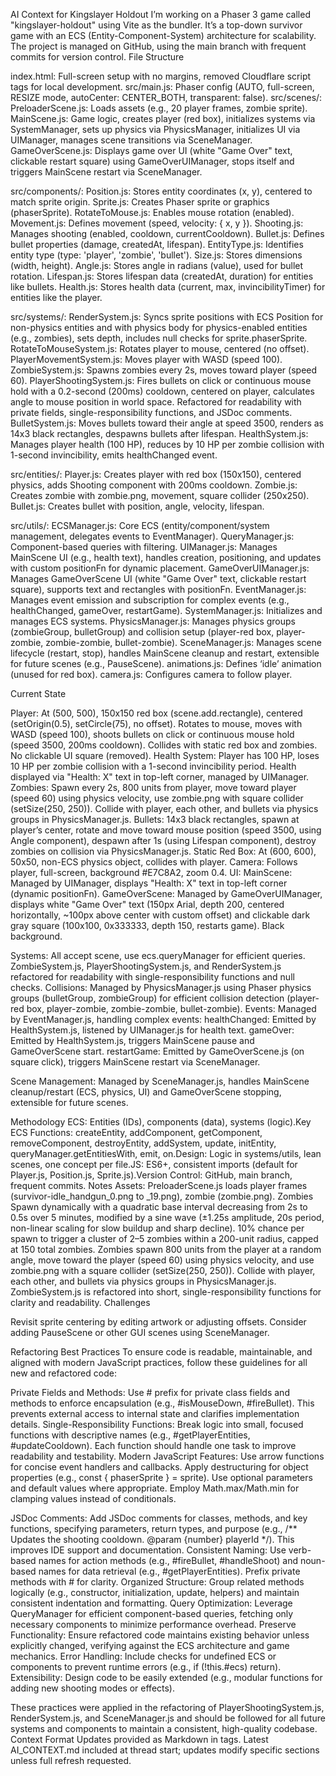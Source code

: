 AI Context for Kingslayer Holdout
I’m working on a Phaser 3 game called "kingslayer-holdout" using Vite as the bundler. It’s a top-down survivor game with an ECS (Entity-Component-System) architecture for scalability. The project is managed on GitHub, using the main branch with frequent commits for version control.
File Structure

index.html: Full-screen setup with no margins, removed Cloudflare script tags for local development.
src/main.js: Phaser config (AUTO, full-screen, RESIZE mode, autoCenter: CENTER_BOTH, transparent: false).
src/scenes/:
PreloaderScene.js: Loads assets (e.g., 20 player frames, zombie sprite).
MainScene.js: Game logic, creates player (red box), initializes systems via SystemManager, sets up physics via PhysicsManager, initializes UI via UIManager, manages scene transitions via SceneManager.
GameOverScene.js: Displays game over UI (white "Game Over" text, clickable restart square) using GameOverUIManager, stops itself and triggers MainScene restart via SceneManager.


src/components/:
Position.js: Stores entity coordinates (x, y), centered to match sprite origin.
Sprite.js: Creates Phaser sprite or graphics (phaserSprite).
RotateToMouse.js: Enables mouse rotation (enabled).
Movement.js: Defines movement (speed, velocity: { x, y }).
Shooting.js: Manages shooting (enabled, cooldown, currentCooldown).
Bullet.js: Defines bullet properties (damage, createdAt, lifespan).
EntityType.js: Identifies entity type (type: 'player', 'zombie', 'bullet').
Size.js: Stores dimensions (width, height).
Angle.js: Stores angle in radians (value), used for bullet rotation.
Lifespan.js: Stores lifespan data (createdAt, duration) for entities like bullets.
Health.js: Stores health data (current, max, invincibilityTimer) for entities like the player.


src/systems/:
RenderSystem.js: Syncs sprite positions with ECS Position for non-physics entities and with physics body for physics-enabled entities (e.g., zombies), sets depth, includes null checks for sprite.phaserSprite.
RotateToMouseSystem.js: Rotates player to mouse, centered (no offset).
PlayerMovementSystem.js: Moves player with WASD (speed 100).
ZombieSystem.js: Spawns zombies every 2s, moves toward player (speed 60).
PlayerShootingSystem.js: Fires bullets on click or continuous mouse hold with a 0.2-second (200ms) cooldown, centered on player, calculates angle to mouse position in world space. Refactored for readability with private fields, single-responsibility functions, and JSDoc comments.
BulletSystem.js: Moves bullets toward their angle at speed 3500, renders as 14x3 black rectangles, despawns bullets after lifespan.
HealthSystem.js: Manages player health (100 HP), reduces by 10 HP per zombie collision with 1-second invincibility, emits healthChanged event.


src/entities/:
Player.js: Creates player with red box (150x150), centered physics, adds Shooting component with 200ms cooldown.
Zombie.js: Creates zombie with zombie.png, movement, square collider (250x250).
Bullet.js: Creates bullet with position, angle, velocity, lifespan.


src/utils/:
ECSManager.js: Core ECS (entity/component/system management, delegates events to EventManager).
QueryManager.js: Component-based queries with filtering.
UIManager.js: Manages MainScene UI (e.g., health text), handles creation, positioning, and updates with custom positionFn for dynamic placement.
GameOverUIManager.js: Manages GameOverScene UI (white "Game Over" text, clickable restart square), supports text and rectangles with positionFn.
EventManager.js: Manages event emission and subscription for complex events (e.g., healthChanged, gameOver, restartGame).
SystemManager.js: Initializes and manages ECS systems.
PhysicsManager.js: Manages physics groups (zombieGroup, bulletGroup) and collision setup (player-red box, player-zombie, zombie-zombie, bullet-zombie).
SceneManager.js: Manages scene lifecycle (restart, stop), handles MainScene cleanup and restart, extensible for future scenes (e.g., PauseScene).
animations.js: Defines ‘idle’ animation (unused for red box).
camera.js: Configures camera to follow player.



Current State

Player: At (500, 500), 150x150 red box (scene.add.rectangle), centered (setOrigin(0.5), setCircle(75), no offset). Rotates to mouse, moves with WASD (speed 100), shoots bullets on click or continuous mouse hold (speed 3500, 200ms cooldown). Collides with static red box and zombies. No clickable UI square (removed).
Health System: Player has 100 HP, loses 10 HP per zombie collision with a 1-second invincibility period. Health displayed via "Health: X" text in top-left corner, managed by UIManager.
Zombies: Spawn every 2s, 800 units from player, move toward player (speed 60) using physics velocity, use zombie.png with square collider (setSize(250, 250)). Collide with player, each other, and bullets via physics groups in PhysicsManager.js.
Bullets: 14x3 black rectangles, spawn at player’s center, rotate and move toward mouse position (speed 3500, using Angle component), despawn after 1s (using Lifespan component), destroy zombies on collision via PhysicsManager.js.
Static Red Box: At (600, 600), 50x50, non-ECS physics object, collides with player.
Camera: Follows player, full-screen, background #E7C8A2, zoom 0.4.
UI:
MainScene: Managed by UIManager, displays "Health: X" text in top-left corner (dynamic positionFn).
GameOverScene: Managed by GameOverUIManager, displays white "Game Over" text (150px Arial, depth 200, centered horizontally, ~100px above center with custom offset) and clickable dark gray square (100x100, 0x333333, depth 150, restarts game). Black background.


Systems: All accept scene, use ecs.queryManager for efficient queries. ZombieSystem.js, PlayerShootingSystem.js, and RenderSystem.js refactored for readability with single-responsibility functions and null checks.
Collisions: Managed by PhysicsManager.js using Phaser physics groups (bulletGroup, zombieGroup) for efficient collision detection (player-red box, player-zombie, zombie-zombie, bullet-zombie).
Events: Managed by EventManager.js, handling complex events:
healthChanged: Emitted by HealthSystem.js, listened by UIManager.js for health text.
gameOver: Emitted by HealthSystem.js, triggers MainScene pause and GameOverScene start.
restartGame: Emitted by GameOverScene.js (on square click), triggers MainScene restart via SceneManager.


Scene Management: Managed by SceneManager.js, handles MainScene cleanup/restart (ECS, physics, UI) and GameOverScene stopping, extensible for future scenes.

Methodology
ECS: Entities (IDs), components (data), systems (logic).Key ECS Functions: createEntity, addComponent, getComponent, removeComponent, destroyEntity, addSystem, update, initEntity, queryManager.getEntitiesWith, emit, on.Design: Logic in systems/utils, lean scenes, one concept per file.JS: ES6+, consistent imports (default for Player.js, Position.js, Sprite.js).Version Control: GitHub, main branch, frequent commits.
Notes
Assets: PreloaderScene.js loads player frames (survivor-idle_handgun_0.png to _19.png), zombie (zombie.png).
Zombies
Spawn dynamically with a quadratic base interval decreasing from 2s to 0.5s over 5 minutes, modified by a sine wave (±1.25s amplitude, 20s period, non-linear scaling for slow buildup and sharp decline). 10% chance per spawn to trigger a cluster of 2–5 zombies within a 200-unit radius, capped at 150 total zombies. Zombies spawn 800 units from the player at a random angle, move toward the player (speed 60) using physics velocity, and use zombie.png with a square collider (setSize(250, 250)). Collide with player, each other, and bullets via physics groups in PhysicsManager.js. ZombieSystem.js is refactored into short, single-responsibility functions for clarity and readability.
Challenges

Revisit sprite centering by editing artwork or adjusting offsets.
Consider adding PauseScene or other GUI scenes using SceneManager.

Refactoring Best Practices
To ensure code is readable, maintainable, and aligned with modern JavaScript practices, follow these guidelines for all new and refactored code:

Private Fields and Methods: Use # prefix for private class fields and methods to enforce encapsulation (e.g., #isMouseDown, #fireBullet). This prevents external access to internal state and clarifies implementation details.
Single-Responsibility Functions: Break logic into small, focused functions with descriptive names (e.g., #getPlayerEntities, #updateCooldown). Each function should handle one task to improve readability and testability.
Modern JavaScript Features:
Use arrow functions for concise event handlers and callbacks.
Apply destructuring for object properties (e.g., const { phaserSprite } = sprite).
Use optional parameters and default values where appropriate.
Employ Math.max/Math.min for clamping values instead of conditionals.


JSDoc Comments: Add JSDoc comments for classes, methods, and key functions, specifying parameters, return types, and purpose (e.g., /** Updates the shooting cooldown. @param {number} playerId */). This improves IDE support and documentation.
Consistent Naming: Use verb-based names for action methods (e.g., #fireBullet, #handleShoot) and noun-based names for data retrieval (e.g., #getPlayerEntities). Prefix private methods with # for clarity.
Organized Structure: Group related methods logically (e.g., constructor, initialization, update, helpers) and maintain consistent indentation and formatting.
Query Optimization: Leverage QueryManager for efficient component-based queries, fetching only necessary components to minimize performance overhead.
Preserve Functionality: Ensure refactored code maintains existing behavior unless explicitly changed, verifying against the ECS architecture and game mechanics.
Error Handling: Include checks for undefined ECS or components to prevent runtime errors (e.g., if (!this.#ecs) return).
Extensibility: Design code to be easily extended (e.g., modular functions for adding new shooting modes or effects).

These practices were applied in the refactoring of PlayerShootingSystem.js, RenderSystem.js, and SceneManager.js and should be followed for all future systems and components to maintain a consistent, high-quality codebase.
Context Format
Updates provided as Markdown in  tags. Latest AI_CONTEXT.md included at thread start; updates modify specific sections unless full refresh requested.
